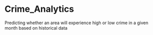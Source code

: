 # Crime_Analytics
Predicting whether an area will experience high or low crime in a given month based on historical data

